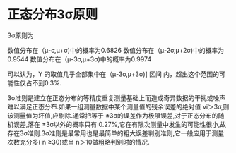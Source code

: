 # 正态分布3σ原则

3σ原则为 

  数值分布在（μ-σ,μ+σ)中的概率为0.6826 
  数值分布在（μ-2σ,μ+2σ)中的概率为0.9544 
  数值分布在（μ-3σ,μ+3σ)中的概率为0.9974 

可以认为，Y 的取值几乎全部集中在（μ-3σ,μ+3σ)] 区间 内，超出这个范围的可能性仅占不到0.3%.


3σ准则是建立在正态分布的等精度重复测量基础上而造成奇异数据的干扰或噪声难以满足正态分布.如果一组测量数据中某个测量值的残余误差的绝对值 νi＞3σ,则该测量值为坏值,应剔除.通常把等于 ±3σ的误差作为极限误差,对于正态分布的随机误差,落在 ±3σ以外的概率只有 0.27%,它在有限次测量中发生的可能性很小,故存在3σ准则.3σ准则是最常用也是最简单的粗大误差判别准则,它一般应用于测量次数充分多( n ≥30)或当 n＞10做粗略判别时的情况.
